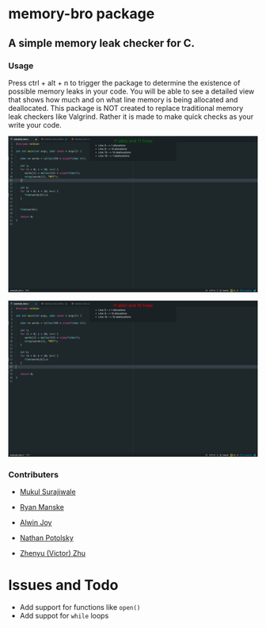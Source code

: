 # memory-bro package

## A simple memory leak checker for C.

### Usage
Press ctrl + alt + n to trigger the package to determine the existence of possible memory leaks in your code. You will be able to see a detailed view that shows how much and on what line memory is being allocated and deallocated. This package is NOT created to replace traditional memory leak checkers like Valgrind. Rather it is made to make quick checks as your write your code.

![good](pics/good.png)

![bad](pics/bad.png)

### Contributers

* [Mukul Surajiwale](https://github.com/mukulio)

* [Ryan Manske](https://github.com/rymanske)

* [Alwin Joy](https://github.com/alwinrobot)

* [Nathan Potolsky](https://github.com/nathanpotolsky)

* [Zhenyu (Victor) Zhu](https://github.com/SLiNv)

# Issues and Todo
- Add support for functions like ```open()```
- Add suppot for ```while``` loops
